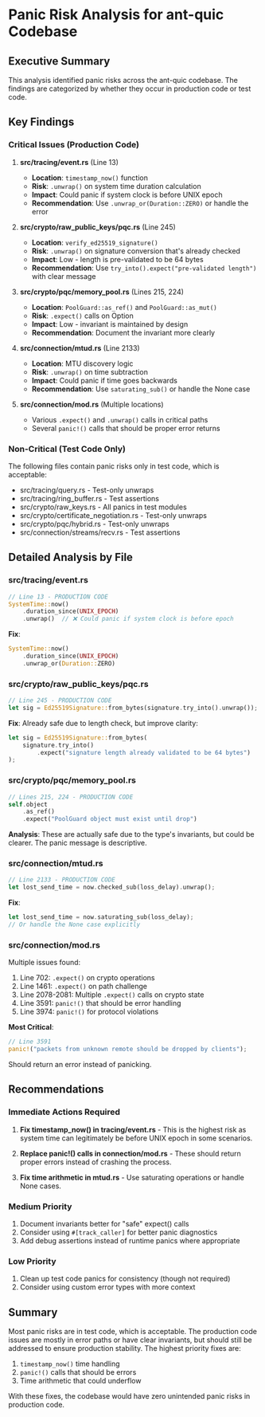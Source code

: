# Panic Risk Analysis for ant-quic Codebase

## Executive Summary

This analysis identified panic risks across the ant-quic codebase. The findings are categorized by whether they occur in production code or test code.

## Key Findings

### Critical Issues (Production Code)

1. **src/tracing/event.rs** (Line 13)
   - **Location**: `timestamp_now()` function
   - **Risk**: `.unwrap()` on system time duration calculation
   - **Impact**: Could panic if system clock is before UNIX epoch
   - **Recommendation**: Use `.unwrap_or(Duration::ZERO)` or handle the error

2. **src/crypto/raw_public_keys/pqc.rs** (Line 245)
   - **Location**: `verify_ed25519_signature()`
   - **Risk**: `.unwrap()` on signature conversion that's already checked
   - **Impact**: Low - length is pre-validated to be 64 bytes
   - **Recommendation**: Use `try_into().expect("pre-validated length")` with clear message

3. **src/crypto/pqc/memory_pool.rs** (Lines 215, 224)
   - **Location**: `PoolGuard::as_ref()` and `PoolGuard::as_mut()`
   - **Risk**: `.expect()` calls on Option
   - **Impact**: Low - invariant is maintained by design
   - **Recommendation**: Document the invariant more clearly

4. **src/connection/mtud.rs** (Line 2133)
   - **Location**: MTU discovery logic
   - **Risk**: `.unwrap()` on time subtraction
   - **Impact**: Could panic if time goes backwards
   - **Recommendation**: Use `saturating_sub()` or handle the None case

5. **src/connection/mod.rs** (Multiple locations)
   - Various `.expect()` and `.unwrap()` calls in critical paths
   - Several `panic!()` calls that should be proper error returns

### Non-Critical (Test Code Only)

The following files contain panic risks only in test code, which is acceptable:
- src/tracing/query.rs - Test-only unwraps
- src/tracing/ring_buffer.rs - Test assertions
- src/crypto/raw_keys.rs - All panics in test modules
- src/crypto/certificate_negotiation.rs - Test-only unwraps
- src/crypto/pqc/hybrid.rs - Test-only unwraps
- src/connection/streams/recv.rs - Test assertions

## Detailed Analysis by File

### src/tracing/event.rs
```rust
// Line 13 - PRODUCTION CODE
SystemTime::now()
    .duration_since(UNIX_EPOCH)
    .unwrap()  // ❌ Could panic if system clock is before epoch
```
**Fix**: 
```rust
SystemTime::now()
    .duration_since(UNIX_EPOCH)
    .unwrap_or(Duration::ZERO)
```

### src/crypto/raw_public_keys/pqc.rs
```rust
// Line 245 - PRODUCTION CODE
let sig = Ed25519Signature::from_bytes(signature.try_into().unwrap());
```
**Fix**: Already safe due to length check, but improve clarity:
```rust
let sig = Ed25519Signature::from_bytes(
    signature.try_into()
        .expect("signature length already validated to be 64 bytes")
);
```

### src/crypto/pqc/memory_pool.rs
```rust
// Lines 215, 224 - PRODUCTION CODE
self.object
    .as_ref()
    .expect("PoolGuard object must exist until drop")
```
**Analysis**: These are actually safe due to the type's invariants, but could be clearer. The panic message is descriptive.

### src/connection/mtud.rs
```rust
// Line 2133 - PRODUCTION CODE
let lost_send_time = now.checked_sub(loss_delay).unwrap();
```
**Fix**:
```rust
let lost_send_time = now.saturating_sub(loss_delay);
// Or handle the None case explicitly
```

### src/connection/mod.rs
Multiple issues found:
1. Line 702: `.expect()` on crypto operations
2. Line 1461: `.expect()` on path challenge
3. Line 2078-2081: Multiple `.expect()` calls on crypto state
4. Line 3591: `panic!()` that should be error handling
5. Line 3974: `panic!()` for protocol violations

**Most Critical**:
```rust
// Line 3591
panic!("packets from unknown remote should be dropped by clients");
```
Should return an error instead of panicking.

## Recommendations

### Immediate Actions Required

1. **Fix timestamp_now() in tracing/event.rs** - This is the highest risk as system time can legitimately be before UNIX epoch in some scenarios.

2. **Replace panic!() calls in connection/mod.rs** - These should return proper errors instead of crashing the process.

3. **Fix time arithmetic in mtud.rs** - Use saturating operations or handle None cases.

### Medium Priority

1. Document invariants better for "safe" expect() calls
2. Consider using `#[track_caller]` for better panic diagnostics
3. Add debug assertions instead of runtime panics where appropriate

### Low Priority

1. Clean up test code panics for consistency (though not required)
2. Consider using custom error types with more context

## Summary

Most panic risks are in test code, which is acceptable. The production code issues are mostly in error paths or have clear invariants, but should still be addressed to ensure production stability. The highest priority fixes are:

1. `timestamp_now()` time handling
2. `panic!()` calls that should be errors
3. Time arithmetic that could underflow

With these fixes, the codebase would have zero unintended panic risks in production code.